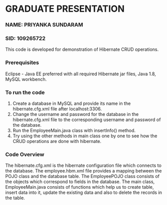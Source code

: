 # GRADUATE PRESENTATION

### NAME: PRIYANKA SUNDARAM
### SID: 109265722

This code is developed for demonstration of Hibernate CRUD operations.

### Prerequisites

Eclipse - Java EE preferred with all required Hibernate jar files, Java 1.8, MySQL workbench.

### To run the code

1. Create a database in MySQL and provide its name in the hibernate.cfg.xml file after localhost:3306.
2. Change the username and password for the database in the hibernate.cfg.xml file to the corresponding username and password of the database.
3. Run the EmployeeMain.java class with insertInfo() method.
4. Try using the other methods in main class one by one to see how the CRUD operations are done with hibernate.

### Code Overview

The hibernate.cfg.xml is the hibernate configuration file which connects to the database. The employee.hbm.xml file provides a mapping between the POJO class and the database table. The EmployeePOJO class consists of the objects which correspond to fields in the database. The main class, EmployeeMain.java consists of functions which help us to create table, insert data into it, update the existing data and also to delete the records in the table. 
